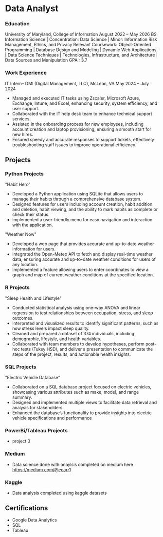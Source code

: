 # Data Analyst

### Education
University of Maryland, College of Information August 2022 – May 2026
BS Information Science | Concentration: Data Science | Minor: Information Risk Management, Ethics, and Privacy
Relevant Coursework: Object-Oriented Programming | Database Design and Modeling | Dynamic Web Applications | Data Science
Techniques | Technologies, Infrastructure, and Architecture | Data Sources and Manipulation
GPA : 3.7

### Work Experience
IT Intern– DMI (Digital Management, LLC), McLean, VA May 2024 – July 2024
- Managed and executed IT tasks using Zscaler, Microsoft Azure, Exchange, Intune, and Excel, enhancing security, system efficiency, and user support.
- Collaborated with the IT help desk team to enhance technical support services.
- Assisted in the onboarding process for new employees, including account creation and laptop provisioning, ensuring a smooth start for new hires.
- Ensured speedy and accurate responses to support tickets, effectively troubleshooting staff issues to improve operational efficiency.
## Projects
### Python Projects
"Habit Hero"
- Developed a Python application using SQLite that allows users to manage their habits through a comprehensive database system.
- Designed features for users including account creation, habit addition and deletion, habit viewing, and the ability to mark habits as complete or check their status.
- Implemented a user-friendly menu for easy navigation and interaction with the application.

"Weather Now"
- Developed a web page that provides accurate and up-to-date weather information for users.
- Integrated the Open-Meteo API to fetch and display real-time weather data, ensuring accurate and up-to-date weather conditions for users of any location.
- Implemented a feature allowing users to enter coordinates to view a graph and map of current weather conditions at the specified location.
### R Projects
"Sleep Health and Lifestyle"
- Conducted statistical analysis using one-way ANOVA and linear regression to test relationships between occupation, stress, and sleep outcomes.
- Interpreted and visualized results to identify significant patterns, such as how stress levels impact sleep quality.
- Cleaned and prepared a dataset of 374 individuals, including demographic, lifestyle, and health variables.
- Collaborated with team members to develop hypotheses, perform post-hoc tests (Tukey HSD), and deliver a presentation to communicate the steps of the project, results, and actionable health insights.
### SQL Projects
"Electric Vehicle Database"
- Collaborated on a SQL database project focused on electric vehicles, showcasing various attributes such as make, model, and range summary.
- Designed and implemented multiple views to facilitate data retrieval and analysis for stakeholders.
- Enhanced the database’s functionality to provide insights into electric vehicle specifications and performance
### PowerBi/Tableau Projects
- project 3

### Medium
- Data science done with anaylsis completed on medium here https://medium.com/@ecarr1
  
### Kaggle
- Data analysis completed using kaggle datasets
## Certifications
- Google Data Analytics
- SQL
- Tableau

